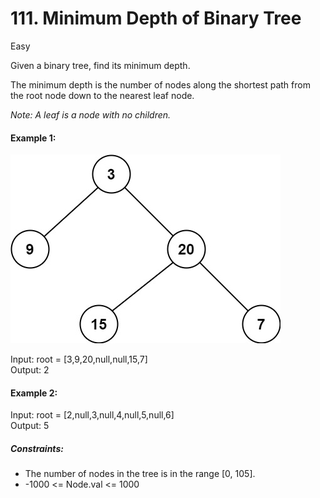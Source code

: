 # 111. Minimum Depth of Binary Tree

Easy


Given a binary tree, find its minimum depth.

The minimum depth is the number of nodes along the shortest path from the root node down to the nearest leaf node.

*Note: A leaf is a node with no children.*

 

#### Example 1:

![img](ex_depth.jpg)

Input: root = [3,9,20,null,null,15,7]  
Output: 2
#### Example 2:

Input: root = [2,null,3,null,4,null,5,null,6]  
Output: 5
 

##### Constraints:

- The number of nodes in the tree is in the range [0, 105].
- -1000 <= Node.val <= 1000